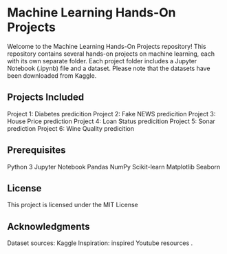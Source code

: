 # Machine Learning Hands-On Projects
Welcome to the Machine Learning Hands-On Projects repository! This repository contains several hands-on projects on machine learning, each with its own separate folder. Each project folder includes a Jupyter Notebook (.ipynb) file and a dataset. Please note that the datasets have been downloaded from Kaggle.
## Projects Included
Project 1: Diabetes predicition
Project 2: Fake NEWS predicition
Project 3: House Price prediction
Project 4: Loan Status predicition
Project 5: Sonar prediction
Project 6: Wine Quality predicition
## Prerequisites
Python 3
Jupyter Notebook
Pandas
NumPy
Scikit-learn
Matplotlib
Seaborn
## License
This project is licensed under the MIT License 

## Acknowledgments
Dataset sources: Kaggle 
Inspiration: inspired Youtube resources .
